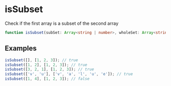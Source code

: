 # isSubset

Check if the first array is a subset of the second array

```typescript
function isSubset(subSet: Array<string | number>, wholeSet: Array<string | number>): boolean;
```

## Examples

```typescript
isSubset([], [1, 2, 3]); // true
isSubset([1, 2], [1, 2, 3]); // true
isSubset([3, 2, 1], [1, 2, 3]); // true
isSubset(['v', 'u'], ['v', 'a', 'l', 'u', 'e']); // true
isSubset([1, 4], [1, 2, 3]); // false
```
